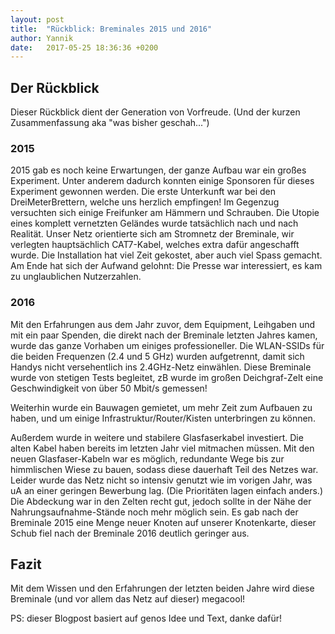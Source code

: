 ```yaml
---
layout: post
title:  "Rückblick: Breminales 2015 und 2016"
author: Yannik
date:   2017-05-25 18:36:36 +0200
---
```


## Der Rückblick

Dieser Rückblick dient der Generation von Vorfreude. 
(Und der kurzen Zusammenfassung aka "was bisher geschah...")

### 2015
2015 gab es noch keine Erwartungen, der ganze Aufbau war ein großes Experiment. 
Unter anderem dadurch konnten einige Sponsoren für dieses Experiment gewonnen werden.
Die erste Unterkunft war bei den DreiMeterBrettern, welche uns herzlich empfingen! Im Gegenzug versuchten sich einige 
Freifunker am Hämmern und Schrauben.
Die Utopie eines komplett vernetzten Geländes wurde tatsächlich nach und nach Realität.
Unser Netz orientierte sich am Stromnetz der Breminale, wir verlegten hauptsächlich CAT7-Kabel, welches extra dafür 
angeschafft wurde.
Die Installation hat viel Zeit gekostet, aber auch viel Spass gemacht. 
Am Ende hat sich der Aufwand gelohnt: Die Presse war interessiert, es kam zu unglaublichen Nutzerzahlen.



### 2016
Mit den Erfahrungen aus dem Jahr zuvor, dem Equipment, Leihgaben und mit ein paar Spenden, die direkt 
nach der Breminale letzten Jahres kamen, wurde das ganze Vorhaben um einiges professioneller.
Die WLAN-SSIDs für die beiden Frequenzen (2.4 und 5 GHz) wurden aufgetrennt, damit sich Handys nicht 
versehentlich ins 2.4GHz-Netz einwählen.
Diese Breminale wurde von stetigen Tests begleitet, zB wurde im  großen Deichgraf-Zelt eine Geschwindigkeit von über 50 Mbit/s gemessen! 

Weiterhin wurde ein Bauwagen gemietet, um mehr Zeit zum Aufbauen zu haben, und um einige Infrastruktur/Router/Kisten 
unterbringen zu können.

Außerdem wurde in weitere und stabilere Glasfaserkabel investiert. Die alten Kabel haben bereits im letzten Jahr 
viel mitmachen müssen.
Mit den neuen Glasfaser-Kabeln war es möglich, redundante Wege bis zur himmlischen Wiese zu bauen, sodass diese 
dauerhaft Teil des Netzes war.
Leider wurde das Netz nicht so intensiv genutzt wie im vorigen Jahr, was uA an einer geringen Bewerbung lag.
(Die Prioritäten lagen einfach anders.)
Die Abdeckung war in den Zelten recht gut, jedoch sollte in der Nähe der Nahrungsaufnahme-Stände noch mehr 
möglich sein.
Es gab nach der Breminale 2015 eine Menge neuer Knoten auf unserer Knotenkarte, dieser Schub fiel nach der 
Breminale 2016 deutlich geringer aus.

## Fazit
Mit dem Wissen und den Erfahrungen der letzten beiden Jahre wird diese Breminale (und vor allem das Netz auf 
dieser) megacool!


PS: dieser Blogpost basiert auf genos Idee und Text, danke dafür! 
